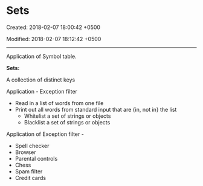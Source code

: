 # Sets

Created: 2018-02-07 18:00:42 +0500

Modified: 2018-02-07 18:12:42 +0500

---

Application of Symbol table.



**Sets:**

A collection of distinct keys

Application - Exception filter
-   Read in a list of words from one file
-   Print out all words from standard input that are {in, not in} the list
    -   Whitelist a set of strings or objects
    -   Blacklist a set of strings or objects

Application of Exception filter -
-   Spell checker
-   Browser
-   Parental controls
-   Chess
-   Spam filter
-   Credit cards
